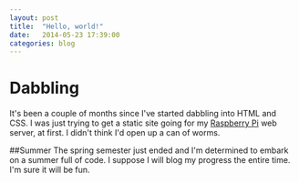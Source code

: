 ```yaml
---
layout: post
title:  "Hello, world!"
date:   2014-05-23 17:39:00 
categories: blog
---
```

# Dabbling
It's been a couple of months since I've started dabbling into HTML and CSS. I was just trying to get a static site going for my [Raspberry Pi](http://www.raspberrypi.org/) web server, at first. I didn't think I'd open up a can of worms.

##Summer
The spring semester just ended and I'm determined to embark on a summer full of code. I suppose I will blog my progress the entire time. I'm sure it will be fun.